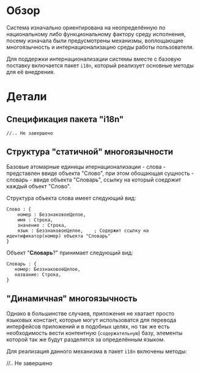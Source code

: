 # Обзор #

Система изначально ориентирована на неопределённую по национальному либо функциональному фактору среду исполнения, посему изначала были предусмотрены механизмы, воплощающие многоязычность и интернационализацию среды работы пользователя.

Для поддержки интернационализации системы вместе с базовую поставку включается пакет `i18n`, который реализует основные методы для её внедрения.


# Детали #

## Спецификация пакета "i18n" ##
```
//.. Не завершено
```
## Структура "статичной" многоязычности ##

Базовые атомарные единицы итернационализации - слова - представлен ввиде объекта "Слово", при этом обощающая сущность - словарь - ввиде объекта "Словарь", ссылку на который соедржит каждый объект "Слово".

Структура объекта слова имеет следующий вид:
```
Слово : {
    номер : БеззнаковоеЦелое,
    имя : Строка,
    значение : Строка,
    язык : БеззнаковоеЦелое,    ; Содержит ссылку на идентификатор(номер) объекта "Словарь"
}
```

Объект "**Словарь**?" принимает следующий вид:
```
Словарь : {
   номер: БеззнаковоеЦелое,
   название: Строка,
}
```

## "Динамичная" многоязычность ##

Однако в большинстве случаев, приложения не хватает просто языковых констант, которые могут использоватся для перевода интерфейсов приложений и в подобных целях, но так же есть необходимость вести контентную (`содержательную`) базу, элементы которой так же будут разделятся за определённым языком.

Для реализация данного механизма в пакет `i18n` включены методы:

//.. Не завершено